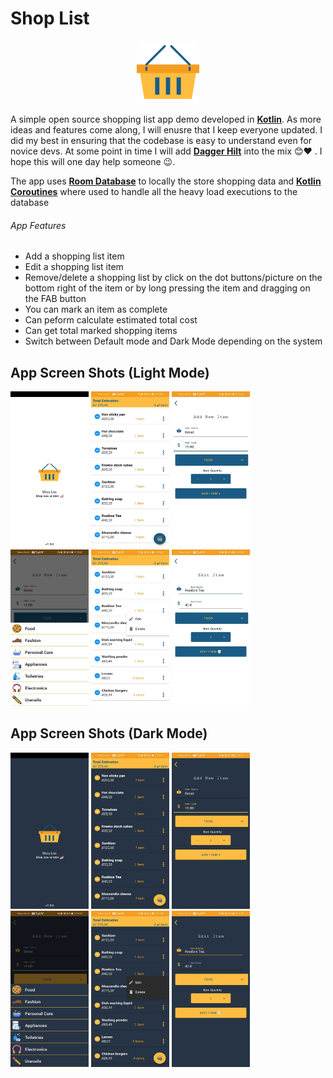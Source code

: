 # Shop List

<p align="center">
  <img src="https://github.com/MicahSphelele/ShopList/blob/master/screenshots/logo.png" width="100" height="100">
</p>

A simple open source shopping list app demo developed in [**Kotlin**](https://kotlinlang.org/). As more ideas and features come along, I will enusre that I keep everyone updated. I did my best in ensuring that the codebase is easy to understand even for novice devs. At some point in time I will add [**Dagger Hilt**](https://dagger.dev/hilt/) into the mix 😊❤ . I hope this will one day help someone 😉.

The app uses [**Room Database**](https://developer.android.com/training/data-storage/room) to locally the store shopping data and [**Kotlin Coroutines**](https://kotlinlang.org/docs/reference/coroutines-overview.html) where used to handle all the heavy load executions to the database

###### App Features
- Add a shopping list item
- Edit a shopping list item
- Remove/delete a shopping list by click on the dot buttons/picture on the bottom right of the item or by long pressing the item and dragging on the FAB button
- You can mark an item as complete 
- Can peform calculate estimated total cost 
- Can get total marked shopping items
- Switch between Default mode and Dark Mode depending on the system

## App Screen Shots (Light Mode)

<div>
 <img src="https://github.com/MicahSphelele/ShopList/blob/master/screenshots/default_mode/screen_1.jpg" width="125" height="250"/>
<img src="https://github.com/MicahSphelele/ShopList/blob/master/screenshots/default_mode/screen_2.jpg" width="125" height="250"/>
<img src="https://github.com/MicahSphelele/ShopList/blob/master/screenshots/default_mode/screen_3.jpg" width="125" height="250"/>
<img src="https://github.com/MicahSphelele/ShopList/blob/master/screenshots/default_mode/screen_4.jpg" width="125" height="250"/>
<img src="https://github.com/MicahSphelele/ShopList/blob/master/screenshots/default_mode/screen_5.jpg" width="125" height="250"/>
<img src="https://github.com/MicahSphelele/ShopList/blob/master/screenshots/default_mode/screen_6.jpg" width="125" height="250"/>
</div>

## App Screen Shots (Dark Mode)

<div>
 <img src="https://github.com/MicahSphelele/ShopList/blob/master/screenshots/dark_mode/screen_1.jpg" width="125" height="250"/>
<img src="https://github.com/MicahSphelele/ShopList/blob/master/screenshots/dark_mode/screen_2.jpg" width="125" height="250"/>
<img src="https://github.com/MicahSphelele/ShopList/blob/master/screenshots/dark_mode/screen_3.jpg" width="125" height="250"/>
<img src="https://github.com/MicahSphelele/ShopList/blob/master/screenshots/dark_mode/screen_4.jpg" width="125" height="250"/>
<img src="https://github.com/MicahSphelele/ShopList/blob/master/screenshots/dark_mode/screen_5.jpg" width="125" height="250"/>
<img src="https://github.com/MicahSphelele/ShopList/blob/master/screenshots/dark_mode/screen_6.jpg" width="125" height="250"/>
</div>

